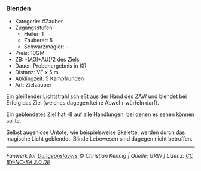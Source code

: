 ### Blenden

- Kategorie: #Zauber
- Zugangsstufen:
  - Heiler: 1
  - Zauberer: 5
  - Schwarzmagier: -
- Preis: 10GM
- ZB: -(AGI+AU)/2 des Ziels
- Dauer: Probenergebnis in KR
- Distanz: VE x 5 m
- Abklingzeit: 5 Kampfrunden
- Art: Zielzauber



Ein gleißender Lichtstrahl schießt aus der Hand des ZAW und blendet bei Erfolg das Ziel (welches dagegen keine Abwehr würfeln darf).

Ein geblendetes Ziel hat -8 auf alle Handlungen, bei denen es sehen können sollte.

Selbst augenlose Untote, wie beispielsweise Skelette, werden durch das magische Licht geblendet. Blinde Lebewesen sind dagegen nicht betroffen.

---

_Fanwerk für [Dungeonslayers](https://www.dungeonslayers.net/) © Christian Kennig | Quelle: GRW | Lizenz: [CC BY-NC-SA 3.0 DE](https://creativecommons.org/licenses/by-nc-sa/3.0/de/)_
